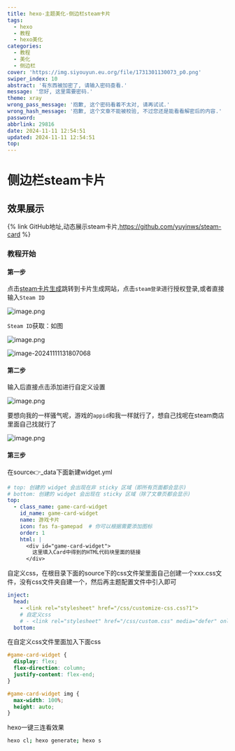 ```yaml
---
title: hexo-主题美化-侧边栏steam卡片
tags:
  - hexo
  - 教程
  - hexo美化
categories:
  - 教程
  - 美化
  - 侧边栏
cover: 'https://img.siyouyun.eu.org/file/1731301130073_p0.png'
swiper_index: 10
abstract: '有东西被加密了, 请输入密码查看.'
message: '您好, 这里需要密码.'
theme: xray
wrong_pass_message: '抱歉, 这个密码看着不太对, 请再试试.'
wrong_hash_message: '抱歉, 这个文章不能被校验, 不过您还是能看看解密后的内容.'
password: 
abbrlink: 29816
date: 2024-11-11 12:54:51
updated: 2024-11-11 12:54:51
top:
---
```


# 侧边栏steam卡片

## 效果展示



{% link GitHub地址,动态展示steam卡片,https://github.com/yuyinws/steam-card %}

### 教程开始

#### 第一步

点击[steam卡片生成](https://cardn.yuy1n.io/)跳转到卡片生成网站，点击``steam登录``进行授权登录,或者直接输入``Steam ID``

![image.png](https://img.siyouyun.eu.org/file/1731302041175_image.png)

``Steam ID``获取：如图

![image.png](https://img.siyouyun.eu.org/file/1731302249737_image.png)

![image-20241111131807068](C:\Users\64822\AppData\Roaming\Typora\typora-user-images\image-20241111131807068.png)

#### 第二步

输入后直接点击添加进行自定义设置

![image.png](https://img.siyouyun.eu.org/file/1731302422102_image.png)

要想向我的一样骚气呢，游戏的``appid``和我一样就行了，想自己找呢在steam商店里面自己找就行了

![image.png](https://img.siyouyun.eu.org/file/1731302533576_image.png)

#### 第三步

在source👉_data下面新建widget.yml

~~~yaml
# top: 创建的 widget 会出现在非 sticky 区域（即所有页面都会显示)
# bottom: 创建的 widget 会出现在 sticky 区域（除了文章页都会显示)
top:
  - class_name: game-card-widget
    id_name: game-card-widget
    name: 游戏卡片
    icon: fas fa-gamepad  # 你可以根据需要添加图标
    order: 1
    html: |
      <div id="game-card-widget">
        这里填入Card中得到的HTML代码块里面的链接
      </div>
~~~

自定义css，在根目录下面的source下的css文件架里面自己创建一个xxx.css文件，没有css文件夹自建一个，然后再主题配置文件中引入即可

~~~yaml
inject:
  head:
    - <link rel="stylesheet" href="/css/customize-css.css?1">
    # 自定义css
    # - <link rel="stylesheet" href="/css/custom.css" media="defer" onload="this.media='all'">
  bottom:


~~~

在自定义css文件里面加入下面css

~~~css
#game-card-widget {
  display: flex;
  flex-direction: column;
  justify-content: flex-end;  
}

#game-card-widget img {
  max-width: 100%;  
  height: auto;   
}

~~~

hexo一键三连看效果

~~~bash
hexo cl; hexo generate; hexo s
~~~